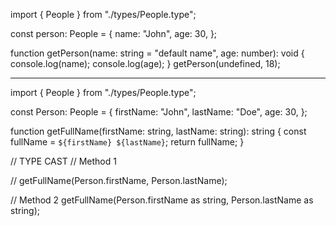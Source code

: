 import { People } from "./types/People.type";

const person: People = {
  name: "John",
  age: 30,
};

function getPerson(name: string = "default name", age: number): void {
  console.log(name);
  console.log(age);
}
getPerson(undefined, 18);


********************************************

import { People } from "./types/People.type";

const Person: People = {
  firstName: "John",
  lastName: "Doe",
  age: 30,
};

function getFullName(firstName: string, lastName: string): string {
  const fullName = `${firstName} ${lastName}`;
  return fullName;
}

// TYPE CAST 
// Method 1

// getFullName(Person.firstName, Person.lastName);

// Method 2
getFullName(Person.firstName as string, Person.lastName as string);
